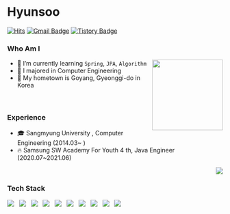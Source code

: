 # Hyunsoo
[![Hits](https://hits.seeyoufarm.com/api/count/incr/badge.svg?url=https%3A%2F%2Fgithub.com%2Flaugh4mile&count_bg=%23EB8B10&title_bg=%23684327&icon=&icon_color=%23E7E7E7&title=VISIT&edge_flat=false)](https://github.com/laugh4mile) 
[![Gmail Badge](https://img.shields.io/badge/Gmail-D14836?style=flat&logo=Gmail&logoColor=white)](mailto:laugh4mile@gmail.com) 
[![Tistory Badge](https://img.shields.io/badge/Tech%20Blog-555263?style=flat&logoColor=white)](https://laugh4mile.tistory.com/)

  
### Who Am I
<img align='right' src="https://github-readme-stats.vercel.app/api?username=laugh4mile" height="165">

- 🌱 I’m currently learning `Spring`, `JPA`, `Algorithm`
- 🥇 I majored in Computer Engineering
- 🚅 My hometown is Goyang, Gyeonggi-do in Korea
<br><br><br>

### Experience

- 🎓 Sangmyung University , Computer Engineering (2014.03~ )
- 🔥 Samsung SW Academy For Youth 4 th, Java Engineer (2020.07~2021.06)

<img align='right' src="http://mazassumnida.wtf/api/v2/generate_badge?boj=haesoo9410">
<br>

### Tech Stack
<p>
  <img src="https://img.shields.io/badge/JAVA-007396?style=for-the-badge&logo=java&logoColor=white"></a> &nbsp
  <img src="https://img.shields.io/badge/Spring-6DB33F?style=for-the-badge&logo=Spring&logoColor=white"/></a> &nbsp
  <img src="https://img.shields.io/badge/SpringBoot-6DB33F?style=for-the-badge&logo=SpringBoot&logoColor=white"/></a> &nbsp
  <img src="https://img.shields.io/badge/Hibernate-59666C?style=for-the-badge&logo=Hibernate&logoColor=white"/></a> &nbsp
  <img src="https://img.shields.io/badge/MySQL-4479A1?style=for-the-badge&logo=MySQL&logoColor=white"/></a> &nbsp 
  <img src="https://img.shields.io/badge/Amazon AWS-232F3E?style=for-the-badge&logo=Amazon%20AWS&logoColor=white"/></a> &nbsp
  <img src="https://img.shields.io/badge/HTML5-E34F26?style=for-the-badge&logo=HTML5&logoColor=white"/></a> &nbsp
  <img src="https://img.shields.io/badge/CSS3-1572B6?style=for-the-badge&logo=CSS3&logoColor=white"/></a> &nbsp
  <img src="https://img.shields.io/badge/JavaScript-F7DF1E?style=for-the-badge&logo=JavaScript&logoColor=white"/></a> &nbsp
  <img src="https://img.shields.io/badge/React/ReactNative-61DAFB?style=for-the-badge&logo=React&logoColor=black"/></a> &nbsp
</p>
<!-- 
<div>
  
[![Hits](https://hits.seeyoufarm.com/api/count/incr/badge.svg?url=https%3A%2F%2Fgithub.com%2Flaugh4mile&count_bg=%236E7575&title_bg=%231C2024&icon=&icon_color=%23D4D4D4&title=hits&edge_flat=false)](https://hits.seeyoufarm.com)
## 🛠 Tech Stack 🛠
<img align='right' src="http://mazassumnida.wtf/api/v2/generate_badge?boj=laugh4mile">
<p>
  <img src="https://img.shields.io/badge/JAVA-007396?style=for-the-badge&logo=java&logoColor=white"></a> &nbsp
  <img src="https://img.shields.io/badge/Spring-6DB33F?style=for-the-badge&logo=Spring&logoColor=white"/></a> &nbsp
  <img src="https://img.shields.io/badge/SpringBoot-6DB33F?style=for-the-badge&logo=SpringBoot&logoColor=white"/></a> &nbsp
  <img src="https://img.shields.io/badge/Hibernate-59666C?style=for-the-badge&logo=Hibernate&logoColor=white"/></a> &nbsp
  <img src="https://img.shields.io/badge/MySQL-4479A1?style=for-the-badge&logo=MySQL&logoColor=white"/></a> &nbsp 
  <img src="https://img.shields.io/badge/Amazon AWS-232F3E?style=for-the-badge&logo=Amazon%20AWS&logoColor=white"/></a> &nbsp
  <img src="https://img.shields.io/badge/HTML5-E34F26?style=for-the-badge&logo=HTML5&logoColor=white"/></a> &nbsp
  <img src="https://img.shields.io/badge/CSS3-1572B6?style=for-the-badge&logo=CSS3&logoColor=white"/></a> &nbsp
  <img src="https://img.shields.io/badge/JavaScript-F7DF1E?style=for-the-badge&logo=JavaScript&logoColor=white"/></a> &nbsp
  <img src="https://img.shields.io/badge/React/ReactNative-61DAFB?style=for-the-badge&logo=React&logoColor=black"/></a> &nbsp
</p>

  

</div>
 -->

